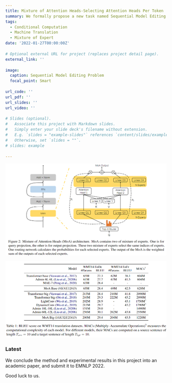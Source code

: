 ```yaml
---
title: Mixture of Attention Heads-Selecting Attention Heads Per Token
summary: We formally propose a new task named Sequential Model Editing Problem and propose a possible solution named T-Patcher
tags:
  - Conditional Computation
  - Machine Translation
  - Mixture of Expert
date: '2022-01-27T00:00:00Z'

# Optional external URL for project (replaces project detail page).
external_link: ''

image:
  caption: Sequential Model Editing Problem
  focal_point: Smart

url_code: ''
url_pdf: ''
url_slides: ''
url_video: ''

# Slides (optional).
#   Associate this project with Markdown slides.
#   Simply enter your slide deck's filename without extension.
#   E.g. `slides = "example-slides"` references `content/slides/example-slides.md`.
#   Otherwise, set `slides = ""`.
# slides: example

---
```



![Model Framework](model.png)

![Experimental Results](result.png)

### Latest

We conclude the method and experimental results in this project into an academic paper, and submit it to EMNLP 2022.

Good luck to us.
